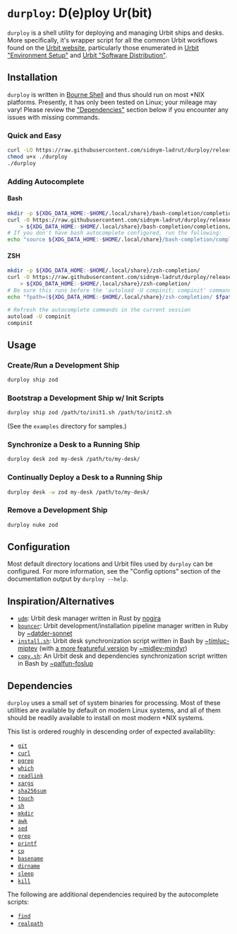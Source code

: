 # `durploy`: D(e)ploy Ur(bit) #

`durploy` is a shell utility for deploying and managing Urbit ships and desks.
More specifically, it's wrapper script for all the common Urbit workflows found
on the [Urbit website], particularly those enumerated in [Urbit "Environment
Setup"] and [Urbit "Software Distribution"].

## Installation ##

`durploy` is written in [Bourne Shell] and thus should run on most \*NIX platforms.
Presently, it has only been tested on Linux; your mileage may vary! Please
review the ["Dependencies"](#dependencies) section below if you encounter any
issues with missing commands.

### Quick and Easy ###

```bash
curl -LO https://raw.githubusercontent.com/sidnym-ladrut/durploy/release/durploy
chmod u+x ./durploy
./durploy
```

### Adding Autocomplete ###

#### Bash ####

```bash
mkdir -p ${XDG_DATA_HOME:-$HOME/.local/share}/bash-completion/completions/
curl -O https://raw.githubusercontent.com/sidnym-ladrut/durploy/release/complete/durploy \
	> ${XDG_DATA_HOME:-$HOME/.local/share}/bash-completion/completions/
# If you don't have bash autocomplete configured, run the following:
echo "source ${XDG_DATA_HOME:-$HOME/.local/share}/bash-completion/completions/durploy" >> ~/.bashrc
```

#### ZSH ####

```bash
mkdir -p ${XDG_DATA_HOME:-$HOME/.local/share}/zsh-completion/
curl -O https://raw.githubusercontent.com/sidnym-ladrut/durploy/release/complete/_durploy \
	> ${XDG_DATA_HOME:-$HOME/.local/share}/zsh-completion/
# Be sure this runs before the 'autoload -U compinit; compinit' commands in your `.zshrc`
echo "fpath=(${XDG_DATA_HOME:-$HOME/.local/share}/zsh-completion/ $fpath)" >> $ZDOTDIR/.zshrc

# Refresh the autocomplete commands in the current session
autoload -U compinit
compinit
```

## Usage ##

### Create/Run a Development Ship ###

```bash
durploy ship zod
```

### Bootstrap a Development Ship w/ Init Scripts ###

```bash
durploy ship zod /path/to/init1.sh /path/to/init2.sh
```

(See the `examples` directory for samples.)

### Synchronize a Desk to a Running Ship ###

```bash
durploy desk zod my-desk /path/to/my-desk/
```

### Continually Deploy a Desk to a Running Ship ###

```bash
durploy desk -w zod my-desk /path/to/my-desk/
```

### Remove a Development Ship ###

```bash
durploy nuke zod
```

## Configuration ##

Most default directory locations and Urbit files used by `durploy` can be
configured. For more information, see the "Config options" section of the
documentation output by `durploy --help`.

## Inspiration/Alternatives ##

- [`udm`](https://github.com/nogira/udm): Urbit desk manager written in Rust by
  [nogira](https://github.com/nogira/)
- [`bouncer`](https://github.com/tloncorp/bouncer): Urbit
  development/installation pipeline manager written in Ruby by
  [~datder-sonnet](https://urbit.org/ids/~datder-sonnet)
- [`install.sh`](https://github.com/timlucmiptev/btc-agents/blob/master/install.sh):
  Urbit desk synchronization script written in Bash by
  [~timluc-miptev](https://urbit.org/ids/~timluc-miptev) (with [a more featureful
  version](https://github.com/johnhyde/turf/blob/main/bin/install.sh) by
  [~midlev-mindyr](https://urbit.org/ids/~midlev-mindyr))
- [`copy.sh`](https://github.com/Fang-/suite/blob/master/pkg/copy.sh): An
  Urbit desk and dependencies synchronization script written in Bash by
  [~palfun-foslup](https://urbit.org/ids/~palfun-foslup)

## Dependencies ##

`durploy` uses a small set of system binaries for processing. Most of these
utilities are available by default on modern Linux systems, and all of them
should be readily available to install on most modern \*NIX systems.

This list is ordered roughly in descending order of expected availability:

- [`git`](https://www.man7.org/linux/man-pages/man1/git.1.html)
- [`curl`](https://www.man7.org/linux/man-pages/man1/curl.1.html)
- [`pgrep`](https://www.man7.org/linux/man-pages/man1/pgrep.1.html)
- [`which`](https://linux.die.net/man/1/which)
- [`readlink`](https://www.man7.org/linux/man-pages/man1/readlink.1.html)
- [`xargs`](https://www.man7.org/linux/man-pages/man1/xargs.1p.html)
- [`sha256sum`](https://www.man7.org/linux/man-pages/man1/sha256sum.1.html)
- [`touch`](https://www.man7.org/linux/man-pages/man1/touch.1.html)
- [`sh`](https://www.man7.org/linux/man-pages/man1/sh.1p.html)
- [`mkdir`](https://www.man7.org/linux/man-pages/man1/mkdir.1p.html)
- [`awk`](https://www.man7.org/linux/man-pages/man1/awk.1p.html)
- [`sed`](https://www.man7.org/linux/man-pages/man1/sed.1p.html)
- [`grep`](https://www.man7.org/linux/man-pages/man1/grep.1p.html)
- [`printf`](https://www.man7.org/linux/man-pages/man1/printf.1p.html)
- [`cp`](https://www.man7.org/linux/man-pages/man1/cp.1p.html)
- [`basename`](https://www.man7.org/linux/man-pages/man1/basename.1p.html)
- [`dirname`](https://www.man7.org/linux/man-pages/man1/dirname.1p.html)
- [`sleep`](https://www.man7.org/linux/man-pages/man1/sleep.1p.html)
- [`kill`](https://www.man7.org/linux/man-pages/man1/kill.1.html)

The following are additional dependencies required by the autocomplete scripts:

- [`find`](https://www.man7.org/linux/man-pages/man1/find.1p.html)
- [`realpath`](https://www.man7.org/linux/man-pages/man1/realpath.1.html)


[Bourne Shell]: https://en.wikipedia.org/wiki/Bourne_shell
[Urbit website]: https://developers.urbit.org/
[Urbit "Environment Setup"]: https://developers.urbit.org/guides/core/environment
[Urbit "Software Distribution"]: https://developers.urbit.org/guides/additional/software-distribution
